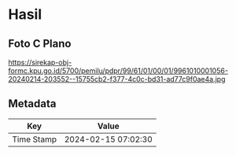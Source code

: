 # Hasil

## Foto C Plano

https://sirekap-obj-formc.kpu.go.id/5700/pemilu/pdpr/99/61/01/00/01/9961010001056-20240214-203552--15755cb2-f377-4c0c-bd31-ad77c9f0ae4a.jpg


## Metadata

| Key        | Value               |
| ---------- | ------------------- |
| Time Stamp | 2024-02-15 07:02:30 |



